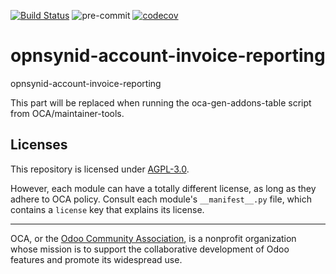 [![Build Status](https://travis-ci.com/open-synergy/opnsynid-account-invoice-reporting.svg?branch=8.0)](https://travis-ci.com/open-synergy/opnsynid-account-invoice-reporting)
![pre-commit](https://github.com/open-synergy/opnsynid-account-invoice-reporting/actions/workflows/pre-commit.yml/badge.svg)
[![codecov](https://codecov.io/gh/open-synergy/opnsynid-account-invoice-reporting/branch/8.0/graph/badge.svg)](https://codecov.io/gh/open-synergy/opnsynid-account-invoice-reporting)

<!-- /!\ do not modify above this line -->

# opnsynid-account-invoice-reporting

opnsynid-account-invoice-reporting

<!-- /!\ do not modify below this line -->

<!-- prettier-ignore-start -->

[//]: # (addons)

This part will be replaced when running the oca-gen-addons-table script from OCA/maintainer-tools.

[//]: # (end addons)

<!-- prettier-ignore-end -->

## Licenses

This repository is licensed under [AGPL-3.0](LICENSE).

However, each module can have a totally different license, as long as they adhere to OCA
policy. Consult each module's `__manifest__.py` file, which contains a `license` key
that explains its license.

----

OCA, or the [Odoo Community Association](http://odoo-community.org/), is a nonprofit
organization whose mission is to support the collaborative development of Odoo features
and promote its widespread use.
